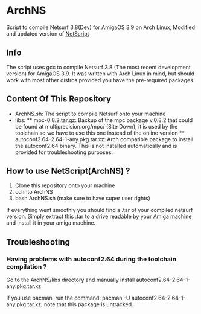 # ArchNS
Script to compile Netsurf 3.8(Dev) for AmigaOS 3.9 on Arch Linux,
Modified and updated version of [NetScript](http://www.github.com/DNADNL/NetScript "NetScript")

## Info

The script uses gcc to compile Netsurf 3.8 (The most recent development version) for AmigaOS 3.9. It was written with Arch Linux in mind, but should work with most other distros provided you have the pre-required packages.

## Content Of This Repository
* ArchNS.sh: The script to compile Netsurf onto your machine
* libs:
** mpc-0.8.2.tar.gz: Backup of the mpc package v.0.8.2 that could be found at multiprecision.org/mpc/ (Site Down), it is used by the toolchain so we have to use this one instead of the online version
** autoconf2.64-2.64-1-any.pkg.tar.xz: Arch compatible package to install the autoconf2.64 binary. This is not installed automatically and is provided for troubleshooting purposes.

## How to use NetScript(ArchNS) ?
1. Clone this repository onto your machine
2. cd into ArchNS
3. bash ArchNS.sh (make sure to have super user rights)

If everything went smoothly you should find a .tar of your compiled netsurf version. Simply extract this .tar to a drive readable by your Amiga machine and install it in your amiga machine.

## Troubleshooting
### Having problems with autoconf2.64 during the toolchain compilation ?
Go to the ArchNS/libs directory and manually install autoconf2.64-2.64-1-any.pkg.tar.xz

If you use pacman, run the command: pacman -U autoconf2.64-2.64-1-any.pkg.tar.xz, note that this package is untracked.
